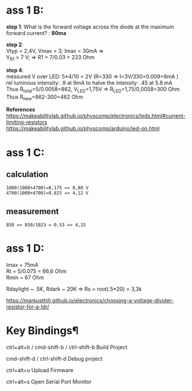 # ass 1 B:
**step 1**: What is the forward voltage across the diode at the maximum forward current? : **80ma**

**step 2**:  
Vtyp = 2,4V, Vmax = 3; Imax = 30mA =>  
V<sub>R1</sub> > 7 V;  => R1 > 7/0.03 > 233 Ohm

**step 4**:   
messured V over LED: 5*4/10 = 2V \(R=330 => I=3V/330=0.009=9mA \)  
rel luminous intensity: .9 at 9mA
to halve the intensity: .45 at 5.8 mA  
Thus R<sub>total</sub>=5/0.0058=862, V<sub>LED</sub>=1,75V => R<sub>LED</sub>=1,75/0,0058=300 Ohm
Thus R<sub>new</sub>=862-300=462 Ohm


**References**  
https://makeabilitylab.github.io/physcomp/electronics/leds.html#current-limiting-resistors  
https://makeabilitylab.github.io/physcomp/arduino/led-on.html


# ass 1 C:  
## calculation
    1000(1000+4700)=0,175 => 0,88 V  
    4700(1000+4700)=0,825 => 4,12 V  
## measurement
    850 => 850/1023 = 0.53 => 4,15  

# ass 1 D:
Imax = 75mA  
Rt =  5/0.075 = 66,6 Ohm  
Rmin = 67 Ohm

Rdaylight ~ .5K, Rdark ~ 20K => Rs = root(.5*20) =  3,3k

https://markusthill.github.io/electronics/choosing-a-voltage-divider-resistor-for-a-ldr/









# Key Bindings¶
ctrl+alt+b / cmd-shift-b / ctrl-shift-b Build Project

cmd-shift-d / ctrl-shift-d Debug project

ctrl+alt+u Upload Firmware

ctrl+alt+s Open Serial Port Monitor